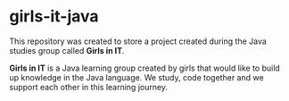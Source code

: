 # girls-it-java

This repository was created to store a project created during the Java studies group called **Girls in IT**.

**Girls in IT** is a Java learning group created by girls that would like to build up knowledge in the Java language.
We study, code together and we support each other in this learning journey.

